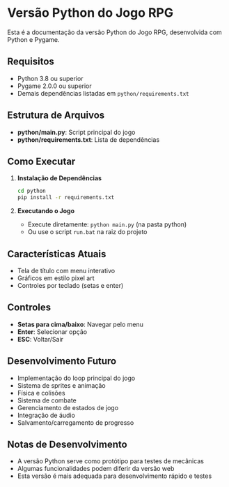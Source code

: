 # Versão Python do Jogo RPG

Esta é a documentação da versão Python do Jogo RPG, desenvolvida com Python e Pygame.

## Requisitos

- Python 3.8 ou superior
- Pygame 2.0.0 ou superior
- Demais dependências listadas em `python/requirements.txt`

## Estrutura de Arquivos

- **python/main.py**: Script principal do jogo
- **python/requirements.txt**: Lista de dependências

## Como Executar

1. **Instalação de Dependências**
   ```bash
   cd python
   pip install -r requirements.txt
   ```

2. **Executando o Jogo**
   - Execute diretamente: `python main.py` (na pasta python)
   - Ou use o script `run.bat` na raiz do projeto

## Características Atuais

- Tela de título com menu interativo
- Gráficos em estilo pixel art
- Controles por teclado (setas e enter)

## Controles

- **Setas para cima/baixo**: Navegar pelo menu
- **Enter**: Selecionar opção
- **ESC**: Voltar/Sair

## Desenvolvimento Futuro

- Implementação do loop principal do jogo
- Sistema de sprites e animação
- Física e colisões
- Sistema de combate
- Gerenciamento de estados de jogo
- Integração de áudio
- Salvamento/carregamento de progresso

## Notas de Desenvolvimento

- A versão Python serve como protótipo para testes de mecânicas
- Algumas funcionalidades podem diferir da versão web
- Esta versão é mais adequada para desenvolvimento rápido e testes

